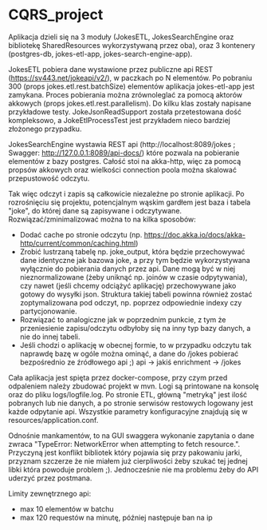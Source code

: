 # CQRS_project

Aplikacja dzieli się na 3 moduły (JokesETL, JokesSearchEngine oraz bibliotekę SharedResources wykorzystywaną przez oba),
oraz 3 kontenery (postgres-db, jokes-etl-app, jokes-search-engine-app).

JokesETL pobiera dane wystawione przez publiczne api REST (https://sv443.net/jokeapi/v2/), w paczkach po N elementów.
Po pobraniu 300 (props jokes.etl.rest.batchSize) elementów aplikacja jokes-etl-app jest zamykana. Proces pobierania można zrównoleglać za pomocą aktorów
akkowych (props jokes.etl.rest.parallelism).
Do kilku klas zostały napisane przykładowe testy. JokeJsonReadSupport została przetestowana dość kompleksowo, 
a JokeEtlProcessTest jest przykładem nieco bardziej złożonego przypadku.

JokesSearchEngine wystawia REST api (http://localhost:8089/jokes ; Swagger: http://127.0.0.1:8089/api-docs/) które pozwala na pobieranie elementów z bazy postgres.
Całość stoi na akka-http, więc za pomocą propsów akkowych oraz wielkości connection poola można skalować przepustowość odczytu.

Tak więc odczyt i zapis są całkowicie niezależne po stronie aplikacji. Po rozrośnięciu się projektu, potencjalnym wąskim gardłem jest baza i tabela "joke",
do której dane są zapisywane i odczytywane.
Rozwiązać/zminimalizować można to na kilka sposobów:
- Dodać cache po stronie odczytu (np. https://doc.akka.io/docs/akka-http/current/common/caching.html)
- Zrobić lustrzaną tabelę np. joke_output, która będzie przechowywać dane identyczne jak bazowa joke, 
a przy tym będzie wykorzystywana wyłącznie do pobierania danych przez api. Dane mogą być w niej nieznormalizowane (żeby uniknąć np. joinów w czasie odpytywania), czy nawet (jeśli chcemy odciążyć aplikację) przechowywane jako gotowy do wysyłki json.
Struktura takiej tabeli powinna również zostać zoptymalizowana pod odczyt, np. poprzez odpowiednie indexy czy partycjonowanie.
- Rozwiązać to analogiczne jak w poprzednim punkcie, z tym że przeniesienie zapisu/odczytu odbyłoby się na inny typ bazy danych, a nie do innej tabeli.
- Jeśli chodzi o aplikację w obecnej formie, to w przypadku odczytu tak naprawdę bazę w ogóle można ominąć, a dane do /jokes pobierać bezpośrednio ze źródłowego api ;) api -> jakiś enrichment -> /jokes

Cała aplikacja jest spięta przez docker-compose, przy czym przed odpaleniem należy zbudować projekt w mvn.
Logi są printowane na konsolę oraz do pliku logs/logfile.log. Po stronie ETL, główną "metryką" jest ilość pobranych lub nie danych, 
a po stronie serwisów restowych logowany jest każde odpytanie api. Wszystkie parametry konfiguracyjne znajdują się w resources/application.conf.

Odnośnie mankamentów, to na GUI swaggera wykonanie zapytania o dane zwraca "TypeError: NetworkError when attempting to fetch resource.".
Przyczyną jest konflikt bibliotek który pojawia się przy pakowaniu jarki, przyznam szczerze że nie miałem już cierpliwości
żeby szukać tej jednej libki która powoduje problem ;). Jednocześnie nie ma problemu żeby do API uderzyć przez postmana.

Limity zewnętrznego api:
- max 10 elementów w batchu
- max 120 requestów na minutę, później następuje ban na ip

